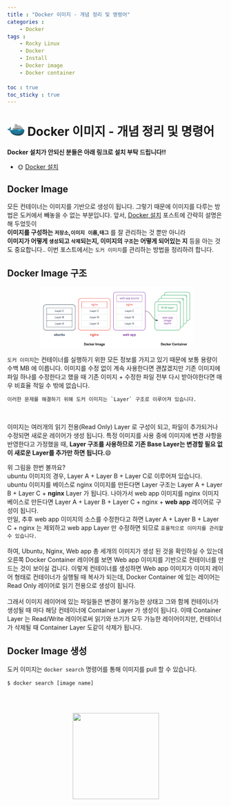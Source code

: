 ```yaml
---
title : "Docker 이미지 - 개념 정리 및 명령어"
categories :
    - Docker
tags :
    - Rocky Linux
    - Docker
    - Install
    - Docker image
    - Docker container

toc : true
toc_sticky : true
---
```


# <img src="https://github.com/hyundo0630/hyundo0630.github.io/blob/main/images/Docker%20%EA%B4%80%EB%A0%A8/docker%203d%20image.png?raw=true" width="40" hight="45"> Docker 이미지 - 개념 정리 및 명령어

**Docker 설치가 안되신 분들은 아래 링크로 설치 부탁 드립니다!!**
- :sun_with_face: <a href="https://hyundo0630.github.io/docker/Docker-%EC%84%A4%EC%B9%98/">Docker 설치</a>

## Docker Image

모든 컨테이너는 이미지를 기반으로 생성이 됩니다. 그렇기 때문에 이미지를 다루는 방법은 도커에서 빼놓을 수 없는 부분입니다. 앞서, <a href="https://hyundo0630.github.io/docker/Docker-%EC%84%A4%EC%B9%98/">Docker 설치</a> 포스트에 간략히 설명은 해 두었듯이 <br>
**이미지를 구성하는 `저장소`,`이미지 이름`,`태그`** 를 잘 관리하는 것 뿐만 아니라 <br>
**이미지가 어떻게 `생성`되고 `삭제`되는지, 이미지의 `구조`는 어떻게 되어있는 지** 등을 아는 것도 중요합니다.. 이번 포스트에서는 `도커 이미지`를 관리하는 방법을 정리하려 합니다.

## Docker Image 구조
<center><img src="https://github.com/hyundo0630/hyundo0630.github.io/blob/main/images/Docker%20%EA%B4%80%EB%A0%A8/Docker%20Image%20%EA%B5%AC%EC%A1%B0.png?raw=true"></center>

`도커 이미지`는 컨테이너를 실행하기 위한 모든 정보를 가지고 있기 때문에 보통 용량이 수백 MB 에 이릅니다. 이미지를 수정 없이 계속 사용한다면 괜찮겠지만 기존 이미지에 파일 하나를 수정한다고 했을 때 기존 이미지 + 수정한 파일 전부 다시 받아야한다면 매우 비효율 적일 수 밖에 없습니다.
```bash
이러한 문제를 해결하기 위해 도커 이미지는 `Layer` 구조로 이루어져 있습니다.
```
<br>

이미지는 여러개의 읽기 전용(Read Only) Layer 로 구성이 되고, 파일이 추가되거나 수정되면 새로운 레이어가 생성 됩니다. 특정 이미지를 사용 중에 이미지에 변경 사항을 반영한다고 가정했을 때, **Layer 구조를 사용하므로 기존 Base Layer는 변경할 필요 없이 새로운 Layer를 추가만 하면 됩니다.**:smile:

위 그림을 한번 볼까요?<br>
ubuntu 이미지의 경우, Layer A + Layer B + Layer C로 이루어져 있습니다.<br>
ubuntu 이미지를 베이스로 nginx 이미지를 만든다면 Layer 구조는 Layer A + Layer B + Layer C + **nginx** Layer 가 됩니다. 나아가서 web app 이미지를 nginx 이미지 베이스로 만든다면 Layer A + Layer B + Layer C + nginx + **web app** 레이어로 구성이 됩니다.<br>
만일, 추후 web app 이미지의 소스를 수정한다고 하면 Layer A + Layer B + Layer C + nginx 는 제외하고 web app Layer 만 수정하면 되므로 `효율적으로 이미지를 관리할 수 있습니다.`
<br><br>
하여, Ubuntu, Nginx, Web app 총 세개의 이미지가 생성 된 것을 확인하실 수 있는데 오른쪽 Docker Container 레이어를 보면 Web app 이미지를 기반으로 컨테이너를 만드는 것이 보이실 겁니다. 이렇게 컨테이너를 생성하면 Web app 이미지가 이미지 레이어 형태로 컨테이너가 실행될 때 복사가 되는데, Docker Container 에 있는 레이어는 Read Only 레이어로 읽기 전용으로 생성이 됩니다.
<br><br>
그래서 이미지 레이어에 있는 파일들은 변경이 불가능한 상태고 그와 함께 컨테이너가 생성될 때 마다 해당 컨테이너에 Container Layer 가 생성이 됩니다. 이때 Container Layer 는 Read/Write 레이어로써 읽기와 쓰기가 모두 가능한 레이어이지만, 컨테이너가 삭제될 때 Container Layer 도같이 삭제가 됩니다.

## Docker Image 생성
도커 이미지는 `docker search` 명령어를 통해 이미지를 pull 할 수 있습니다.
```bash
$ docker search [image name]
```
<br><br>
<div style="text-align:center;">
<img src="https://github.com/hyundo0630/hyundo0630.github.io/blob/main/images/%EA%B0%90%EC%82%AC%ED%95%A9%EB%8B%88%EB%8B%A4.gif?raw=true" width="200" height="200">
</div>
